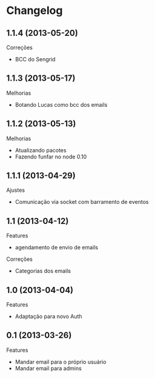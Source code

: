 Changelog
=========

## 1.1.4 (2013-05-20)

Correções
- BCC do Sengrid

## 1.1.3 (2013-05-17)

Melhorias
- Botando Lucas como bcc dos emails

## 1.1.2 (2013-05-13)

Melhorias
- Atualizando pacotes
- Fazendo funfar no node 0.10

## 1.1.1 (2013-04-29)

Ajustes
- Comunicação via socket com barramento de eventos

## 1.1 (2013-04-12)

Features
- agendamento de envio de emails

Correções
- Categorias dos emails

## 1.0 (2013-04-04)

Features
- Adaptação para novo Auth

## 0.1 (2013-03-26)

Features
- Mandar email para o próprio usuário
- Mandar email para admins
